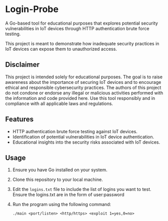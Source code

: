 # Login-Probe
A Go-based tool for educational purposes that explores potential security vulnerabilities in IoT devices through HTTP authentication brute force testing.

This project is meant to demonstrate how inadequate security practices in IoT devices can expose them to unauthorized access.

## Disclaimer

This project is intended solely for educational purposes. The goal is to raise awareness about the importance of securing IoT devices and to encourage ethical and responsible cybersecurity practices. The authors of this project do not condone or endorse any illegal or malicious activities performed with the information and code provided here. Use this tool responsibly and in compliance with all applicable laws and regulations.

## Features

- HTTP authentication brute force testing against IoT devices.
- Identification of potential vulnerabilities in IoT device authentication.
- Educational insights into the security risks associated with IoT devices.

## Usage

1. Ensure you have Go installed on your system.
2. Clone this repository to your local machine.
3. Edit the `logins.txt` file to include the list of logins you want to test. Ensure the logins.txt are in the form of user:password
4. Run the program using the following command:

   ```shell
   ./main <port/listen> <http/https> <exploit 1=yes,0=no>
```
